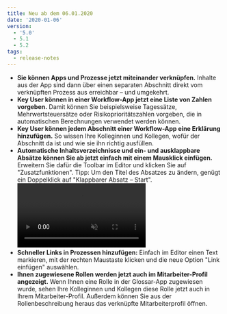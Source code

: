 ```yaml
---
title: Neu ab dem 06.01.2020
date: '2020-01-06'
version:
  - '5.0'
  - 5.1
  - 5.2
tags:
  - release-notes
---
```


- **Sie können Apps und Prozesse jetzt miteinander verknüpfen.** Inhalte aus der App sind dann über einen separaten Abschnitt direkt vom verknüpften Prozess aus erreichbar – und umgekehrt.
- **Key User können in einer Workflow-App jetzt eine Liste von Zahlen vorgeben.** Damit können Sie beispielsweise Tagessätze, Mehrwertsteuersätze oder Risikoprioritätszahlen vorgeben, die in automatischen Berechnungen verwendet werden können.
- **Key User können jedem Abschnitt einer Workflow-App eine Erklärung hinzufügen.** So wissen Ihre Kolleginnen und Kollegen, wofür der Abschnitt da ist und wie sie ihn richtig ausfüllen.
- **Automatische Inhaltsverzeichnisse und ein- und ausklappbare Absätze können Sie ab jetzt einfach mit einem Mausklick einfügen.** Erweitern Sie dafür die Toolbar im Editor und klicken Sie auf "Zusatzfunktionen". Tipp: Um den Titel des Absatzes zu ändern, genügt ein Doppelklick auf "Klappbarer Absatz – Start".
  <video autoplay="" inline="" loop="" muted="">
    <source src="/images/release-notes/5_2_klappbarer_absatz_zoomed.mp4" type="video/mp4">
    Sorry, your browser doesn't support embedded videos.
  </video>
- **Schneller Links in Prozessen hinzufügen:** Einfach im Editor einen Text markieren, mit der rechten Maustaste klicken und die neue Option "Link einfügen" auswählen.
- **Ihnen zugewiesene Rollen werden jetzt auch im Mitarbeiter-Profil angezeigt.** Wenn Ihnen eine Rolle in der Glossar-App zugewiesen wurde, sehen Ihre Kolleginnen und Kollegen diese Rolle jetzt auch in Ihrem Mitarbeiter-Profil. Außerdem können Sie aus der Rollenbeschreibung heraus das verknüpfte Mitarbeiterprofil öffnen.
